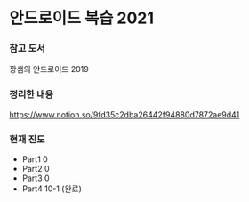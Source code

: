 # 안드로이드 복습 2021

### 참고 도서
깡샘의 안드로이드 2019


### 정리한 내용
https://www.notion.so/9fd35c2dba26442f94880d7872ae9d41


### 현재 진도
- Part1 0 <br>
- Part2 0 <br>
- Part3 0 <br>
- Part4 10-1 (완료) <br>
